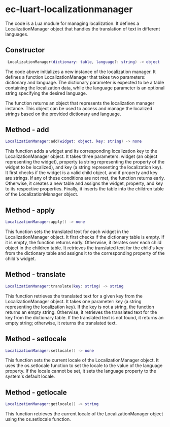 # ec-luart-localizationmanager

The code is a Lua module for managing localization. It defines a LocalizationManager object that handles the translation of text in different languages.

## Constructor

```Lua
 LocalizationManager(dictionary: table, language?: string) -> object
```

The code above initializes a new instance of the localization manager. It defines a function LocalizationManager that takes two parameters: dictionary and language. The dictionary parameter is expected to be a table containing the localization data, while the language parameter is an optional string specifying the desired language.

The function returns an object that represents the localization manager instance. This object can be used to access and manage the localized strings based on the provided dictionary and language.

## Method - add

```Lua
LocalizationManager:add(widget: object, key: string) -> none
```

This function adds a widget and its corresponding localization key to the LocalizationManager object. It takes three parameters: widget (an object representing the widget), property (a string representing the property of the widget to be localized), and key (a string representing the localization key). It first checks if the widget is a valid child object, and if property and key are strings. If any of these conditions are not met, the function returns early. Otherwise, it creates a new table and assigns the widget, property, and key to its respective properties. Finally, it inserts the table into the children table of the LocalizationManager object.

## Method - apply

```Lua
LocalizationManager:apply() -> none
```

This function sets the translated text for each widget in the LocalizationManager object. It first checks if the dictionary table is empty. If it is empty, the function returns early. Otherwise, it iterates over each child object in the children table. It retrieves the translated text for the child's key from the dictionary table and assigns it to the corresponding property of the child's widget.

## Method - translate

```Lua
LocalizationManager:translate(key: string) -> string
```

This function retrieves the translated text for a given key from the LocalizationManager object. It takes one parameter: key (a string representing the localization key). If the key is not a string, the function returns an empty string. Otherwise, it retrieves the translated text for the key from the dictionary table. If the translated text is not found, it returns an empty string; otherwise, it returns the translated text.

## Method - setlocale

```Lua
LocalizationManager:setlocale() -> none
```

This function sets the current locale of the LocalizationManager object. It uses the os.setlocale function to set the locale to the value of the language property. If the locale cannot be set, it sets the language property to the system's default locale.

## Method - getlocale

```Lua
LocalizationManager:getlocale() -> string
```

This function retrieves the current locale of the LocalizationManager object using the os.setlocale function.
